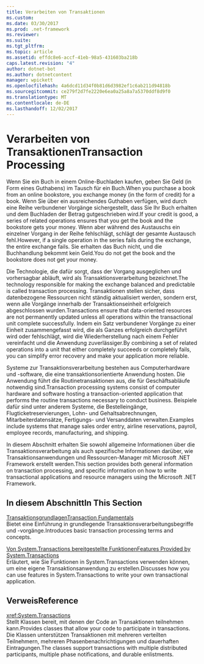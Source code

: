 ```yaml
---
title: Verarbeiten von Transaktionen
ms.custom: 
ms.date: 03/30/2017
ms.prod: .net-framework
ms.reviewer: 
ms.suite: 
ms.tgt_pltfrm: 
ms.topic: article
ms.assetid: effdc8e6-accf-41eb-98a5-431603ba218b
caps.latest.revision: "4"
author: dotnet-bot
ms.author: dotnetcontent
manager: wpickett
ms.openlocfilehash: 4a6dcd11d34f0b81d6d3982ef1c6ab211d94818b
ms.sourcegitcommit: ce279f2d7fe2220e6ea0a25a8a7a5370ddf8d9f0
ms.translationtype: MT
ms.contentlocale: de-DE
ms.lasthandoff: 12/02/2017
---
```

# <a name="transaction-processing"></a><span data-ttu-id="722dc-102">Verarbeiten von Transaktionen</span><span class="sxs-lookup"><span data-stu-id="722dc-102">Transaction Processing</span></span>
<span data-ttu-id="722dc-103">Wenn Sie ein Buch in einem Online-Buchladen kaufen, geben Sie Geld (in Form eines Guthabens) im Tausch für ein Buch.</span><span class="sxs-lookup"><span data-stu-id="722dc-103">When you purchase a book from an online bookstore, you exchange money (in the form of credit) for a book.</span></span> <span data-ttu-id="722dc-104">Wenn Sie über ein ausreichendes Guthaben verfügen, wird durch eine Reihe verbundener Vorgänge sichergestellt, dass Sie Ihr Buch erhalten und dem Buchladen der Betrag gutgeschrieben wird.</span><span class="sxs-lookup"><span data-stu-id="722dc-104">If your credit is good, a series of related operations ensures that you get the book and the bookstore gets your money.</span></span> <span data-ttu-id="722dc-105">Wenn aber während des Austauschs ein einzelner Vorgang in der Reihe fehlschlägt, schlägt der gesamte Austausch fehl.</span><span class="sxs-lookup"><span data-stu-id="722dc-105">However, if a single operation in the series fails during the exchange, the entire exchange fails.</span></span> <span data-ttu-id="722dc-106">Sie erhalten das Buch nicht, und die Buchhandlung bekommt kein Geld.</span><span class="sxs-lookup"><span data-stu-id="722dc-106">You do not get the book and the bookstore does not get your money.</span></span>  
  
 <span data-ttu-id="722dc-107">Die Technologie, die dafür sorgt, dass der Vorgang ausgeglichen und vorhersagbar abläuft, wird als Transaktionsverarbeitung bezeichnet.</span><span class="sxs-lookup"><span data-stu-id="722dc-107">The technology responsible for making the exchange balanced and predictable is called transaction processing.</span></span> <span data-ttu-id="722dc-108">Transaktionen stellen sicher, dass datenbezogene Ressourcen nicht ständig aktualisiert werden, sondern erst, wenn alle Vorgänge innerhalb der Transaktionseinheit erfolgreich abgeschlossen wurden.</span><span class="sxs-lookup"><span data-stu-id="722dc-108">Transactions ensure that data-oriented resources are not permanently updated unless all operations within the transactional unit complete successfully.</span></span> <span data-ttu-id="722dc-109">Indem ein Satz verbundener Vorgänge zu einer Einheit zusammengefasst wird, die als Ganzes erfolgreich durchgeführt wird oder fehlschlägt, wird die Wiederherstellung nach einem Fehler vereinfacht und die Anwendung zuverlässiger.</span><span class="sxs-lookup"><span data-stu-id="722dc-109">By combining a set of related operations into a unit that either completely succeeds or completely fails, you can simplify error recovery and make your application more reliable.</span></span>  
  
 <span data-ttu-id="722dc-110">Systeme zur Transaktionsverarbeitung bestehen aus Computerhardware und -software, die eine transaktionsorientierte Anwendung hosten. Die Anwendung führt die Routinetransaktionen aus, die für Geschäftsabläufe notwendig sind.</span><span class="sxs-lookup"><span data-stu-id="722dc-110">Transaction processing systems consist of computer hardware and software hosting a transaction-oriented application that performs the routine transactions necessary to conduct business.</span></span> <span data-ttu-id="722dc-111">Beispiele dafür sind unter anderem Systeme, die Bestelleingänge, Flugticketreservierungen, Lohn- und Gehaltsabrechnungen, Mitarbeiterdatensätze, Fertigungs- und Versanddaten verwalten.</span><span class="sxs-lookup"><span data-stu-id="722dc-111">Examples include systems that manage sales order entry, airline reservations, payroll, employee records, manufacturing, and shipping.</span></span>  
  
 <span data-ttu-id="722dc-112">In diesem Abschnitt erhalten Sie sowohl allgemeine Informationen über die Transaktionsverarbeitung als auch spezifische Informationen darüber, wie Transaktionsanwendungen und Ressourcen-Manager mit Microsoft .NET Framework erstellt werden.</span><span class="sxs-lookup"><span data-stu-id="722dc-112">This section provides both general information on transaction processing, and specific information on how to write transactional applications and resource managers using the Microsoft .NET Framework.</span></span>  
  
## <a name="in-this-section"></a><span data-ttu-id="722dc-113">In diesem Abschnitt</span><span class="sxs-lookup"><span data-stu-id="722dc-113">In This Section</span></span>  
 [<span data-ttu-id="722dc-114">Transaktionsgrundlagen</span><span class="sxs-lookup"><span data-stu-id="722dc-114">Transaction Fundamentals</span></span>](../../../../docs/framework/data/transactions/transaction-fundamentals.md)  
 <span data-ttu-id="722dc-115">Bietet eine Einführung in grundlegende Transaktionsverarbeitungsbegriffe und -vorgänge.</span><span class="sxs-lookup"><span data-stu-id="722dc-115">Introduces basic transaction processing terms and concepts.</span></span>  
  
 [<span data-ttu-id="722dc-116">Von System.Transactions bereitgestellte Funktionen</span><span class="sxs-lookup"><span data-stu-id="722dc-116">Features Provided by System.Transactions</span></span>](../../../../docs/framework/data/transactions/features-provided-by-system-transactions.md)  
 <span data-ttu-id="722dc-117">Erläutert, wie Sie Funktionen in System.Transactions verwenden können, um eine eigene Transaktionsanwendung zu erstellen.</span><span class="sxs-lookup"><span data-stu-id="722dc-117">Discusses how you can use features in System.Transactions to write your own transactional application.</span></span>  
  
## <a name="reference"></a><span data-ttu-id="722dc-118">Verweis</span><span class="sxs-lookup"><span data-stu-id="722dc-118">Reference</span></span>  
 <xref:System.Transactions>  
 <span data-ttu-id="722dc-119">Stellt Klassen bereit, mit denen der Code an Transaktionen teilnehmen kann.</span><span class="sxs-lookup"><span data-stu-id="722dc-119">Provides classes that allow your code to participate in transactions.</span></span> <span data-ttu-id="722dc-120">Die Klassen unterstützen Transaktionen mit mehreren verteilten Teilnehmern, mehreren Phasenbenachrichtigungen und dauerhaften Eintragungen.</span><span class="sxs-lookup"><span data-stu-id="722dc-120">The classes support transactions with multiple distributed participants, multiple phase notifications, and durable enlistments.</span></span>
